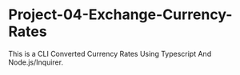 # Project-04-Exchange-Currency-Rates
This is a CLI Converted Currency Rates Using Typescript And Node.js/Inquirer. 
